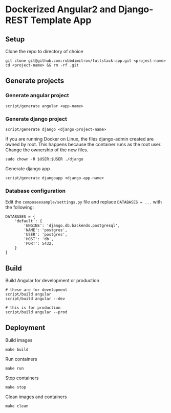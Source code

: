 # Dockerized Angular2 and Django-REST Template App

## Setup

Clone the repo to directory of choice

```
git clone git@github.com:robbdimitrov/fullstack-app.git <project-name>
cd <project-name> && rm -rf .git
```

## Generate projects

### Generate angular project

```
script/generate angular <app-name>
```

### Generate django project

```
script/generate django <django-project-name>
```

If you are running Docker on Linux, the files django-admin created are owned by root. 
This happens because the container runs as the root user. Change the ownership of the new files.

```
sudo chown -R $USER:$USER ./django
```

Generate django app

```
script/generate djangoapp <django-app-name>
```

### Database configuration

Edit the `composeexample/settings.py` file and replace `DATABASES = ...` with the following:

```
DATABASES = {
    'default': {
        'ENGINE': 'django.db.backends.postgresql',
        'NAME': 'postgres',
        'USER': 'postgres',
        'HOST': 'db',
        'PORT': 5432,
    }
}
```

## Build

Build Angular for development or production

```
# these are for development
script/build angular
script/build angular --dev

# this is for production
script/build angular --prod
```

## Deployment

Build images

```
make build
```

Run containers

```
make run
```

Stop containers

```
make stop
```

Clean images and containers

```
make clean
```

